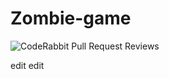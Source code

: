 # Zombie-game

![CodeRabbit Pull Request Reviews](https://img.shields.io/coderabbit/prs/github/jisu8110/Zombie-game?utm_source=oss&utm_medium=github&utm_campaign=jisu8110%2FZombie-game&labelColor=171717&color=FF570A&link=https%3A%2F%2Fcoderabbit.ai&label=CodeRabbit+Reviews)

edit edit
